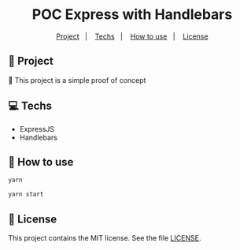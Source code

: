 <h1 align="center">
  POC Express with Handlebars
</h1>

<p align="center">
  <a href="#rocket-project">Project</a>&nbsp;&nbsp;&nbsp;|&nbsp;&nbsp;&nbsp;
  <a href="#computer-techs">Techs</a>&nbsp;&nbsp;&nbsp;|&nbsp;&nbsp;&nbsp;
  <a href="#thinking-how-to-use">How to use</a>&nbsp;&nbsp;&nbsp;|&nbsp;&nbsp;&nbsp;
  <a href="#memo-license">License</a>
</p>

## :rocket: Project

:construction: This project is a simple proof of concept

## :computer: Techs

- ExpressJS
- Handlebars

## :thinking: How to use

````sh
yarn
````

````sh
yarn start
````

## :memo: License

This project contains the MIT license. See the file [LICENSE](LICENSE).
